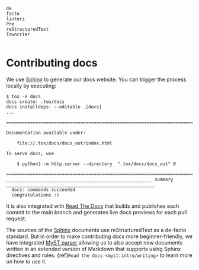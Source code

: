 <!-- markdownlint-disable first-line-heading -->

```{spelling}
de
facto
linters
Pre
reStructuredText
Towncrier
```

```{include} ../../.github/CONTRIBUTING.md

```

# Contributing docs

We use [Sphinx] to generate our docs website. You can trigger
the process locally by executing:

<!-- cspell:disable -->

```shell-session
$ tox -e docs
docs create: .tox/docs
docs installdeps: --editable .[docs]
...

========================================================================================================================

Documentation available under:

    file://.tox/docs/docs_out/index.html

To serve docs, use

    $ python3 -m http.server --directory  ".tox/docs/docs_out" 0

========================================================================================================================
_______________________________________________________ summary ________________________________________________________
  docs: commands succeeded
  congratulations :)
```

<!-- cspell:enable -->

It is also integrated with [Read The Docs] that builds and
publishes each commit to the main branch and generates live
docs previews for each pull request.

The sources of the [Sphinx] documents use reStructuredText as a
de-facto standard. But in order to make contributing docs more
beginner-friendly, we have integrated [MyST parser] allowing us
to also accept new documents written in an extended version of
Markdown that supports using Sphinx directives and roles.
{ref}`Read the docs <myst:intro/writing>` to learn more on how
to use it.

[myst parser]: https://pypi.org/project/myst-parser/
[read the docs]: https://readthedocs.org
[sphinx]: https://www.sphinx-doc.org

```{include} ../changelog-fragments.d/README.md

```
